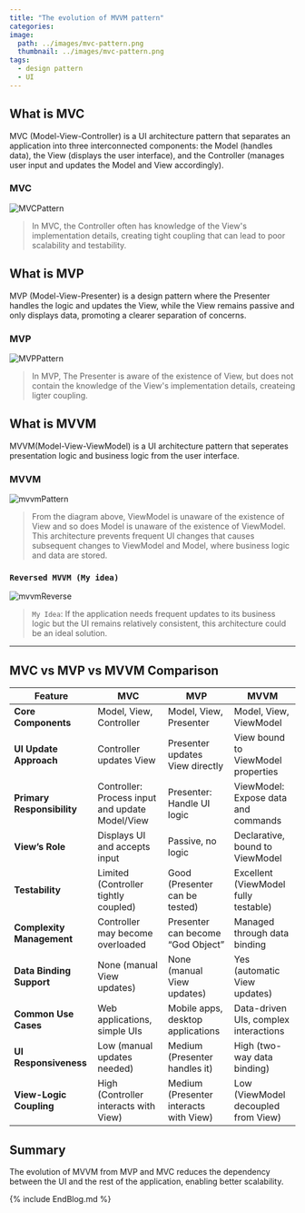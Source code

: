```yaml
---
title: "The evolution of MVVM pattern"
categories:
image: 
  path: ../images/mvc-pattern.png
  thumbnail: ../images/mvc-pattern.png
tags:
  - design pattern
  - UI
---
```


## What is MVC

MVC (Model-View-Controller) is a UI architecture pattern that separates an application into three interconnected components: the Model (handles data), the View (displays the user interface), and the Controller (manages user input and updates the Model and View accordingly).

### MVC
![MVCPattern](https://daniel13520cs.github.io/images/mvc-pattern.png)
>In MVC, the Controller often has knowledge of the View's implementation details, creating tight coupling
that can lead to poor scalability and testability.

## What is MVP

MVP (Model-View-Presenter) is a design pattern where the Presenter handles the logic and updates the View, while the View remains passive and only displays data, promoting a clearer separation of concerns.

### MVP
![MVPPattern](https://daniel13520cs.github.io/images/mvp-pattern.png)
>In MVP, The Presenter is aware of the existence of View, but does not contain the knowledge of the
View's implementation details, createing ligter coupling.

## What is MVVM

MVVM(Model-View-ViewModel) is a UI architecture pattern that seperates presentation logic and business logic from the user interface.

### MVVM
![mvvmPattern](https://daniel13520cs.github.io/images/mvvm-pattern.png)
>From the diagram above, ViewModel is unaware of the existence of View and so does Model is unaware of
the existence of ViewModel. This architecture prevents frequent UI changes that causes subsequent
changes to ViewModel and Model, where business logic and data are stored.

### `Reversed MVVM (My idea)`
![mvvmReverse](https://daniel13520cs.github.io/images/mvvm-reverse.png)
>`My Idea`: If the application needs frequent updates to its business logic but the UI remains relatively consistent, this architecture could be an ideal solution.

---

## MVC vs MVP vs MVVM Comparison

| Feature                  | MVC                                    | MVP                                   | MVVM                                |
|--------------------------|----------------------------------------|---------------------------------------|-------------------------------------|
| **Core Components**      | Model, View, Controller                | Model, View, Presenter                | Model, View, ViewModel              |
| **UI Update Approach**   | Controller updates View                | Presenter updates View directly       | View bound to ViewModel properties  |
| **Primary Responsibility** | Controller: Process input and update Model/View | Presenter: Handle UI logic           | ViewModel: Expose data and commands |
| **View’s Role**          | Displays UI and accepts input          | Passive, no logic                     | Declarative, bound to ViewModel     |
| **Testability**          | Limited (Controller tightly coupled)   | Good (Presenter can be tested)        | Excellent (ViewModel fully testable) |
| **Complexity Management** | Controller may become overloaded      | Presenter can become “God Object”     | Managed through data binding        |
| **Data Binding Support** | None (manual View updates)             | None (manual View updates)            | Yes (automatic View updates)        |
| **Common Use Cases**     | Web applications, simple UIs           | Mobile apps, desktop applications     | Data-driven UIs, complex interactions |
| **UI Responsiveness**    | Low (manual updates needed)            | Medium (Presenter handles it)         | High (two-way data binding)         |
| **View-Logic Coupling**  | High (Controller interacts with View)  | Medium (Presenter interacts with View)| Low (ViewModel decoupled from View) |

## Summary

The evolution of MVVM from MVP and MVC reduces the dependency between the UI and the rest of the application, enabling better scalability.

{% include EndBlog.md %}
